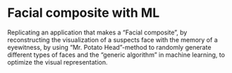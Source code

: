 # Facial composite with ML

Replicating an application that makes a “Facial composite”, by reconstructing the visualization of a suspects face with the memory of a eyewitness, by using “Mr. Potato Head”-method to randomly generate different types of faces and the “generic algorithm” in machine learning, to optimize the visual representation. 
